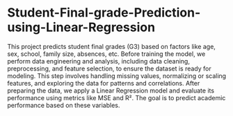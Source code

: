 # Student-Final-grade-Prediction-using-Linear-Regression
This project predicts student final grades (G3) based on factors like age, sex, school, family size, absences, etc. Before training the model, we perform data engineering and analysis, including data cleaning, preprocessing, and feature selection, to ensure the dataset is ready for modeling. This step involves handling missing values, normalizing or scaling features, and exploring the data for patterns and correlations. After preparing the data, we apply a Linear Regression model and evaluate its performance using metrics like MSE and R². The goal is to predict academic performance based on these variables.
